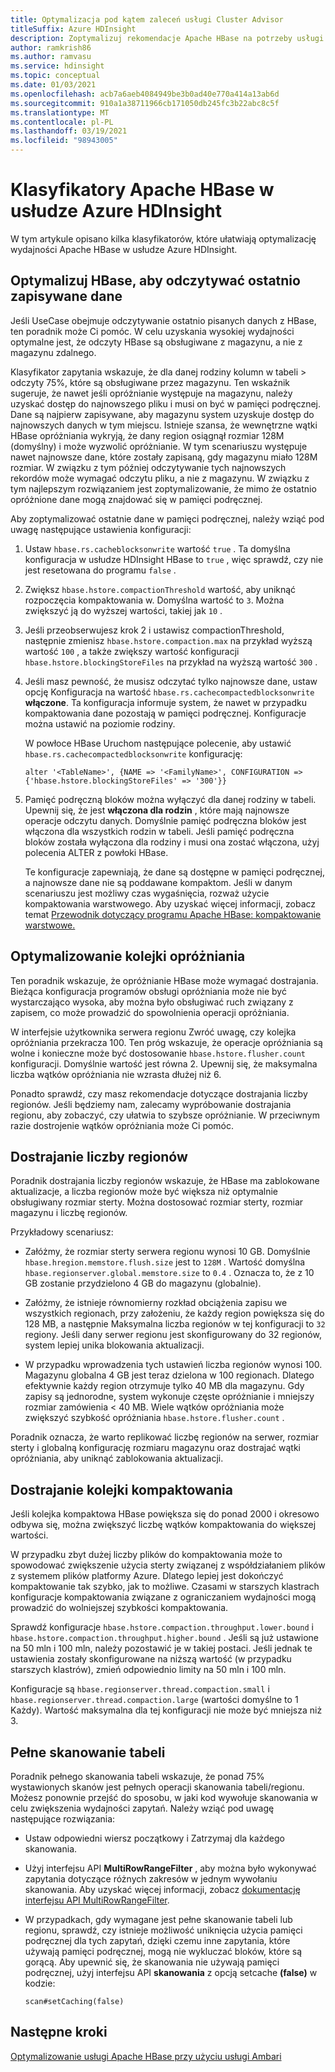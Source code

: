 ```yaml
---
title: Optymalizacja pod kątem zaleceń usługi Cluster Advisor
titleSuffix: Azure HDInsight
description: Zoptymalizuj rekomendacje Apache HBase na potrzeby usługi Azure HDInsight.
author: ramkrish86
ms.author: ramvasu
ms.service: hdinsight
ms.topic: conceptual
ms.date: 01/03/2021
ms.openlocfilehash: acb7a6aeb4084949be3b0ad40e770a414a13ab6d
ms.sourcegitcommit: 910a1a38711966cb171050db245fc3b22abc8c5f
ms.translationtype: MT
ms.contentlocale: pl-PL
ms.lasthandoff: 03/19/2021
ms.locfileid: "98943005"
---
```

# <a name="apache-hbase-advisories-in-azure-hdinsight"></a>Klasyfikatory Apache HBase w usłudze Azure HDInsight

W tym artykule opisano kilka klasyfikatorów, które ułatwiają optymalizację wydajności Apache HBase w usłudze Azure HDInsight. 

## <a name="optimize-hbase-to-read-most-recently-written-data"></a>Optymalizuj HBase, aby odczytywać ostatnio zapisywane dane

Jeśli UseCase obejmuje odczytywanie ostatnio pisanych danych z HBase, ten poradnik może Ci pomóc. W celu uzyskania wysokiej wydajności optymalne jest, że odczyty HBase są obsługiwane z magazynu, a nie z magazynu zdalnego.

Klasyfikator zapytania wskazuje, że dla danej rodziny kolumn w tabeli > odczyty 75%, które są obsługiwane przez magazynu. Ten wskaźnik sugeruje, że nawet jeśli opróżnianie występuje na magazynu, należy uzyskać dostęp do najnowszego pliku i musi on być w pamięci podręcznej. Dane są najpierw zapisywane, aby magazynu system uzyskuje dostęp do najnowszych danych w tym miejscu. Istnieje szansa, że wewnętrzne wątki HBase opróżniania wykryją, że dany region osiągnął rozmiar 128M (domyślny) i może wyzwolić opróżnianie. W tym scenariuszu występuje nawet najnowsze dane, które zostały zapisaną, gdy magazynu miało 128M rozmiar. W związku z tym później odczytywanie tych najnowszych rekordów może wymagać odczytu pliku, a nie z magazynu. W związku z tym najlepszym rozwiązaniem jest zoptymalizowanie, że mimo że ostatnio opróżnione dane mogą znajdować się w pamięci podręcznej.

Aby zoptymalizować ostatnie dane w pamięci podręcznej, należy wziąć pod uwagę następujące ustawienia konfiguracji:

1. Ustaw `hbase.rs.cacheblocksonwrite` wartość `true` . Ta domyślna konfiguracja w usłudze HDInsight HBase to `true` , więc sprawdź, czy nie jest resetowana do programu `false` .

2. Zwiększ `hbase.hstore.compactionThreshold` wartość, aby uniknąć rozpoczęcia kompaktowania w. Domyślna wartość to `3`. Można zwiększyć ją do wyższej wartości, takiej jak `10` .

3. Jeśli przeobserwujesz krok 2 i ustawisz compactionThreshold, następnie zmienisz `hbase.hstore.compaction.max` na przykład wyższą wartość `100` , a także zwiększy wartość konfiguracji `hbase.hstore.blockingStoreFiles` na przykład na wyższą wartość `300` .

4. Jeśli masz pewność, że musisz odczytać tylko najnowsze dane, ustaw opcję Konfiguracja na wartość `hbase.rs.cachecompactedblocksonwrite` **włączone**. Ta konfiguracja informuje system, że nawet w przypadku kompaktowania dane pozostają w pamięci podręcznej. Konfiguracje można ustawić na poziomie rodziny. 

   W powłoce HBase Uruchom następujące polecenie, aby ustawić `hbase.rs.cachecompactedblocksonwrite` konfigurację:
   
   ```
   alter '<TableName>', {NAME => '<FamilyName>', CONFIGURATION => {'hbase.hstore.blockingStoreFiles' => '300'}}
   ```

5. Pamięć podręczną bloków można wyłączyć dla danej rodziny w tabeli. Upewnij się, że jest **włączona dla rodzin** , które mają najnowsze operacje odczytu danych. Domyślnie pamięć podręczna bloków jest włączona dla wszystkich rodzin w tabeli. Jeśli pamięć podręczna bloków została wyłączona dla rodziny i musi ona zostać włączona, użyj polecenia ALTER z powłoki HBase.

   Te konfiguracje zapewniają, że dane są dostępne w pamięci podręcznej, a najnowsze dane nie są poddawane kompaktom. Jeśli w danym scenariuszu jest możliwy czas wygaśnięcia, rozważ użycie kompaktowania warstwowego. Aby uzyskać więcej informacji, zobacz temat [Przewodnik dotyczący programu Apache HBase: kompaktowanie warstwowe.](https://hbase.apache.org/book.html#ops.date.tiered)  

## <a name="optimize-the-flush-queue"></a>Optymalizowanie kolejki opróżniania

Ten poradnik wskazuje, że opróżnianie HBase może wymagać dostrajania. Bieżąca konfiguracja programów obsługi opróżniania może nie być wystarczająco wysoka, aby można było obsługiwać ruch związany z zapisem, co może prowadzić do spowolnienia operacji opróżniania.

W interfejsie użytkownika serwera regionu Zwróć uwagę, czy kolejka opróżniania przekracza 100. Ten próg wskazuje, że operacje opróżniania są wolne i konieczne może być dostosowanie   `hbase.hstore.flusher.count` konfiguracji. Domyślnie wartość jest równa 2. Upewnij się, że maksymalna liczba wątków opróżniania nie wzrasta dłużej niż 6.

Ponadto sprawdź, czy masz rekomendacje dotyczące dostrajania liczby regionów. Jeśli będziemy nam, zalecamy wypróbowanie dostrajania regionu, aby zobaczyć, czy ułatwia to szybsze opróżnianie. W przeciwnym razie dostrojenie wątków opróżniania może Ci pomóc.

## <a name="region-count-tuning"></a>Dostrajanie liczby regionów

Poradnik dostrajania liczby regionów wskazuje, że HBase ma zablokowane aktualizacje, a liczba regionów może być większa niż optymalnie obsługiwany rozmiar sterty. Można dostosować rozmiar sterty, rozmiar magazynu i liczbę regionów.

Przykładowy scenariusz:

- Załóżmy, że rozmiar sterty serwera regionu wynosi 10 GB. Domyślnie `hbase.hregion.memstore.flush.size` jest to `128M` . Wartość domyślna `hbase.regionserver.global.memstore.size` to `0.4` . Oznacza to, że z 10 GB zostanie przydzielono 4 GB do magazynu (globalnie).

- Załóżmy, że istnieje równomierny rozkład obciążenia zapisu we wszystkich regionach, przy założeniu, że każdy region powiększa się do 128 MB, a następnie Maksymalna liczba regionów w tej konfiguracji to `32` regiony. Jeśli dany serwer regionu jest skonfigurowany do 32 regionów, system lepiej unika blokowania aktualizacji.

- W przypadku wprowadzenia tych ustawień liczba regionów wynosi 100. Magazynu globalna 4 GB jest teraz dzielona w 100 regionach. Dlatego efektywnie każdy region otrzymuje tylko 40 MB dla magazynu. Gdy zapisy są jednorodne, system wykonuje częste opróżnianie i mniejszy rozmiar zamówienia < 40 MB. Wiele wątków opróżniania może zwiększyć szybkość opróżniania `hbase.hstore.flusher.count` .

Poradnik oznacza, że warto replikować liczbę regionów na serwer, rozmiar sterty i globalną konfigurację rozmiaru magazynu oraz dostrajać wątki opróżniania, aby uniknąć zablokowania aktualizacji.

## <a name="compaction-queue-tuning"></a>Dostrajanie kolejki kompaktowania

Jeśli kolejka kompaktowa HBase powiększa się do ponad 2000 i okresowo odbywa się, można zwiększyć liczbę wątków kompaktowania do większej wartości.

W przypadku zbyt dużej liczby plików do kompaktowania może to spowodować zwiększenie użycia sterty związanej z współdziałaniem plików z systemem plików platformy Azure. Dlatego lepiej jest dokończyć kompaktowanie tak szybko, jak to możliwe. Czasami w starszych klastrach konfiguracje kompaktowania związane z ograniczaniem wydajności mogą prowadzić do wolniejszej szybkości kompaktowania.

Sprawdź konfiguracje `hbase.hstore.compaction.throughput.lower.bound` i `hbase.hstore.compaction.throughput.higher.bound` . Jeśli są już ustawione na 50 mln i 100 mln, należy pozostawić je w takiej postaci. Jeśli jednak te ustawienia zostały skonfigurowane na niższą wartość (w przypadku starszych klastrów), zmień odpowiednio limity na 50 mln i 100 mln.

Konfiguracje są `hbase.regionserver.thread.compaction.small` i `hbase.regionserver.thread.compaction.large` (wartości domyślne to 1 Każdy).
Wartość maksymalna dla tej konfiguracji nie może być mniejsza niż 3.

## <a name="full-table-scan"></a>Pełne skanowanie tabeli

Poradnik pełnego skanowania tabeli wskazuje, że ponad 75% wystawionych skanów jest pełnych operacji skanowania tabeli/regionu. Możesz ponownie przejść do sposobu, w jaki kod wywołuje skanowania w celu zwiększenia wydajności zapytań. Należy wziąć pod uwagę następujące rozwiązania:

* Ustaw odpowiedni wiersz początkowy i Zatrzymaj dla każdego skanowania.

* Użyj interfejsu API **MultiRowRangeFilter** , aby można było wykonywać zapytania dotyczące różnych zakresów w jednym wywołaniu skanowania. Aby uzyskać więcej informacji, zobacz [dokumentację interfejsu API MultiRowRangeFilter](https://hbase.apache.org/2.1/apidocs/org/apache/hadoop/hbase/filter/MultiRowRangeFilter.html).

* W przypadkach, gdy wymagane jest pełne skanowanie tabeli lub regionu, sprawdź, czy istnieje możliwość uniknięcia użycia pamięci podręcznej dla tych zapytań, dzięki czemu inne zapytania, które używają pamięci podręcznej, mogą nie wykluczać bloków, które są gorącą. Aby upewnić się, że skanowania nie używają pamięci podręcznej, użyj interfejsu API **skanowania** z opcją setcache **(false)** w kodzie: 

   ```
   scan#setCaching(false)
   ```
   
## <a name="next-steps"></a>Następne kroki

[Optymalizowanie usługi Apache HBase przy użyciu usługi Ambari](../optimize-hbase-ambari.md)
